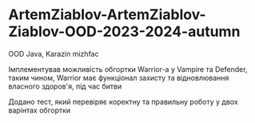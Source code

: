 # ArtemZiablov-ArtemZiablov-Ziablov-OOD-2023-2024-autumn
OOD Java, Karazin mizhfac 

Імплементував можливість обгортки Warrior-a у Vampire та Defender, таким чином, Warrior має функціонал захисту та відновлювання власного здоров'я, під час битви

Додано тест, який перевіряє коректну та правильну роботу у двох варінтах обгортки
